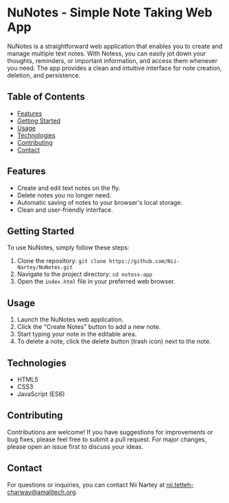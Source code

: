 # NuNotes - Simple Note Taking Web App

NuNotes is a straightforward web application that enables you to create and manage multiple text notes. With Notess, you can easily jot down your thoughts, reminders, or important information, and access them whenever you need. The app provides a clean and intuitive interface for note creation, deletion, and persistence.

## Table of Contents

- [Features](#features)
- [Getting Started](#getting-started)
- [Usage](#usage)
- [Technologies](#technologies)
- [Contributing](#contributing)
- [Contact](#contact)

## Features

- Create and edit text notes on the fly.
- Delete notes you no longer need.
- Automatic saving of notes to your browser's local storage.
- Clean and user-friendly interface.

## Getting Started

To use NuNotes, simply follow these steps:

1. Clone the repository: `git clone https://github.com/Nii-Nartey/NuNotes.git`
2. Navigate to the project directory: `cd notess-app`
3. Open the `index.html` file in your preferred web browser.

## Usage

1. Launch the NuNotes web application.
2. Click the "Create Notes" button to add a new note.
3. Start typing your note in the editable area.
4. To delete a note, click the delete button (trash icon) next to the note.

## Technologies

- HTML5
- CSS3
- JavaScript (ES6)

## Contributing

Contributions are welcome! If you have suggestions for improvements or bug fixes, please feel free to submit a pull request. For major changes, please open an issue first to discuss your ideas.


## Contact

For questions or inquiries, you can contact Nii Nartey at nii.tetteh-charway@amalitech.org.
